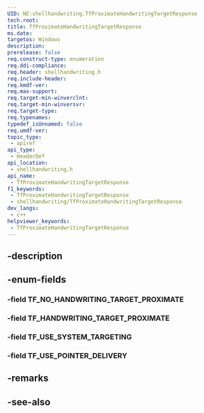 ```yaml
---
UID: NE:shellhandwriting.TfProximateHandwritingTargetResponse
tech.root: 
title: TfProximateHandwritingTargetResponse
ms.date: 
targetos: Windows
description: 
prerelease: false
req.construct-type: enumeration
req.ddi-compliance: 
req.header: shellhandwriting.h
req.include-header: 
req.kmdf-ver: 
req.max-support: 
req.target-min-winverclnt: 
req.target-min-winversvr: 
req.target-type: 
req.typenames: 
typedef_isUnnamed: false
req.umdf-ver: 
topic_type:
 - apiref
api_type:
 - HeaderDef
api_location:
 - shellhandwriting.h
api_name:
 - TfProximateHandwritingTargetResponse
f1_keywords:
 - TfProximateHandwritingTargetResponse
 - shellhandwriting/TfProximateHandwritingTargetResponse
dev_langs:
 - c++
helpviewer_keywords:
 - TfProximateHandwritingTargetResponse
---
```


## -description

## -enum-fields

### -field TF_NO_HANDWRITING_TARGET_PROXIMATE

### -field TF_HANDWRITING_TARGET_PROXIMATE

### -field TF_USE_SYSTEM_TARGETING

### -field TF_USE_POINTER_DELIVERY

## -remarks

## -see-also

